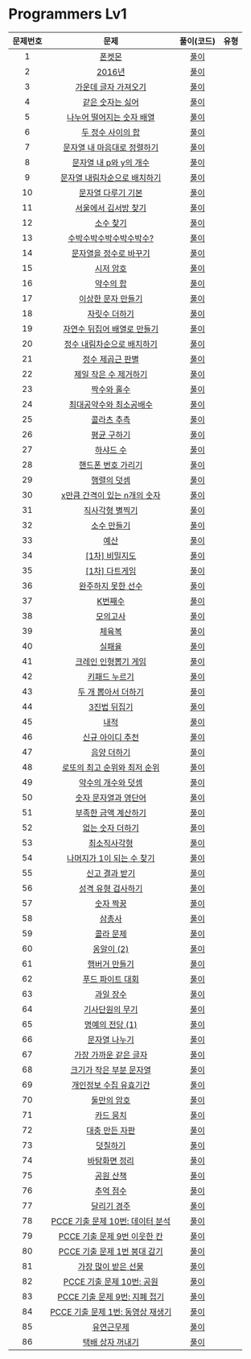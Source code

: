 # Programmers Lv1

| 문제번호 |  문제  | 풀이(코드) | 유형 |    
|  :---:  | :---: |  :---:  |  :---:  |
|  1  | [폰켓몬]() | [풀이]() |  |    
|  2  | [2016년]() | [풀이]() |  |    
|  3  | [가운데 글자 가져오기]() | [풀이]() |  |    
|  4  | [같은 숫자는 싫어]() | [풀이]() |  |    
|  5  | [나누어 떨어지는 숫자 배열]() | [풀이]() |  |    
|  6  | [두 정수 사이의 합]() | [풀이]() |  |    
|  7  | [문자열 내 마음대로 정렬하기]() | [풀이]() |  |    
|  8  | [문자열 내 p와 y의 개수]() | [풀이]() |  |    
|  9  | [문자열 내림차순으로 배치하기]() | [풀이]() |  |    
|  10  | [문자열 다루기 기본]() | [풀이]() |  |    
|  11  | [서울에서 김서방 찾기]() | [풀이]() |  |    
|  12  | [소수 찾기]() | [풀이]() |  |    
|  13  | [수박수박수박수박수박수?]() | [풀이]() |  |    
|  14  | [문자열을 정수로 바꾸기]() | [풀이]() |  |    
|  15  | [시저 암호]() | [풀이]() |  |    
|  16  | [약수의 합]() | [풀이]() |  |    
|  17  | [이상한 문자 만들기]() | [풀이]() |  |    
|  18  | [자릿수 더하기]() | [풀이]() |  |    
|  19  | [자연수 뒤집어 배열로 만들기]() | [풀이]() |  |    
|  20  | [정수 내림차순으로 배치하기]() | [풀이]() |  |    
|  21  | [정수 제곱근 판별]() | [풀이]() |  |    
|  22  | [제일 작은 수 제거하기]() | [풀이]() |  |    
|  23  | [짝수와 홀수]() | [풀이]() |  |    
|  24  | [최대공약수와 최소공배수]() | [풀이]() |  |    
|  25  | [콜라츠 추측]() | [풀이]() |  |    
|  26  | [평균 구하기]() | [풀이]() |  |    
|  27  | [하샤드 수]() | [풀이]() |  |    
|  28  | [핸드폰 번호 가리기]() | [풀이]() |  |    
|  29  | [행렬의 덧셈]() | [풀이]() |  |    
|  30  | [x만큼 간격이 있는 n개의 숫자]() | [풀이]() |  |    
|  31  | [직사각형 별찍기]() | [풀이]() |  |    
|  32  | [소수 만들기]() | [풀이]() |  |    
|  33  | [예산]() | [풀이]() |  |    
|  34  | [[1차] 비밀지도]() | [풀이]() |  |    
|  35  | [[1차] 다트게임]() | [풀이]() |  |    
|  36  | [완주하지 못한 선수]() | [풀이]() |  |    
|  37  | [K번째수]() | [풀이]() |  |    
|  38  | [모의고사]() | [풀이]() |  |    
|  39  | [체육복]() | [풀이]() |  |    
|  40  | [실패율]() | [풀이]() |  |    
|  41  | [크레인 인형뽑기 게임]() | [풀이]() |  |    
|  42  | [키패드 누르기]() | [풀이]() |  |    
|  43  | [두 개 뽑아서 더하기]() | [풀이]() |  |    
|  44  | [3진법 뒤집기]() | [풀이]() |  |    
|  45  | [내적]() | [풀이]() |  |    
|  46  | [신규 아이디 추천]() | [풀이]() |  |    
|  47  | [음양 더하기]() | [풀이]() |  |    
|  48  | [로또의 최고 순위와 최저 순위]() | [풀이]() |  |    
|  49  | [약수의 개수와 덧셈]() | [풀이]() |  |    
|  50  | [숫자 문자열과 영단어]() | [풀이]() |  |    
|  51  | [부족한 금액 계산하기]() | [풀이]() |  |    
|  52  | [없는 숫자 더하기]() | [풀이]() |  |    
|  53  | [최소직사각형]() | [풀이]() |  |    
|  54  | [나머지가 1이 되는 수 찾기]() | [풀이]() |  |    
|  55  | [신고 결과 받기]() | [풀이]() |  |    
|  56  | [성격 유형 검사하기]() | [풀이]() |  |    
|  57  | [숫자 짝꿍]() | [풀이]() |  |    
|  58  | [삼총사]() | [풀이]() |  |    
|  59  | [콜라 문제]() | [풀이]() |  |    
|  60  | [옹알이 (2)]() | [풀이]() |  |    
|  61  | [햄버거 만들기]() | [풀이]() |  |    
|  62  | [푸드 파이트 대회]() | [풀이]() |  |    
|  63  | [과일 장수]() | [풀이]() |  |    
|  64  | [기사단원의 무기]() | [풀이]() |  |    
|  65  | [명예의 전당 (1)]() | [풀이]() |  |    
|  66  | [문자열 나누기]() | [풀이]() |  |    
|  67  | [가장 가까운 같은 글자]() | [풀이]() |  |    
|  68  | [크기가 작은 부분 문자열]() | [풀이]() |  |    
|  69  | [개인정보 수집 유효기간]() | [풀이]() |  |    
|  70  | [둘만의 암호]() | [풀이]() |  |    
|  71  | [카드 뭉치]() | [풀이]() |  |    
|  72  | [대충 만든 자판]() | [풀이]() |  |    
|  73  | [덧칠하기]() | [풀이]() |  |    
|  74  | [바탕화면 정리]() | [풀이]() |  |    
|  75  | [공원 산책]() | [풀이]() |  |    
|  76  | [추억 점수]() | [풀이]() |  |    
|  77  | [달리기 경주]() | [풀이]() |  |    
|  78  | [PCCE 기출 문제 10번: 데이터 분석]() | [풀이]() |  |    
|  79  | [PCCE 기출 문제 9번 이웃한 칸]() | [풀이]() |  |    
|  80  | [PCCE 기출 문제 1번 붕대 감기]() | [풀이]() |  |    
|  81  | [가장 많이 받은 선물]() | [풀이]() |  |    
|  82  | [PCCE 기출 문제 10번: 공원]() | [풀이]() |  |    
|  83  | [PCCE 기출 문제 9번: 지폐 접기]() | [풀이]() |  |    
|  84  | [PCCE 기출 문제 1번: 동영상 재생기]() | [풀이]() |  |    
|  85  | [유연근무제]() | [풀이]() |  |    
|  86  | [택배 상자 꺼내기]() | [풀이]() |  |    